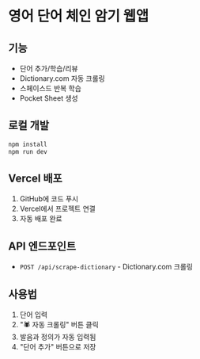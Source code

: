 # 영어 단어 체인 암기 웹앱

## 기능
- 단어 추가/학습/리뷰
- Dictionary.com 자동 크롤링
- 스페이스드 반복 학습
- Pocket Sheet 생성

## 로컬 개발
```bash
npm install
npm run dev
```

## Vercel 배포
1. GitHub에 코드 푸시
2. Vercel에서 프로젝트 연결
3. 자동 배포 완료

## API 엔드포인트
- `POST /api/scrape-dictionary` - Dictionary.com 크롤링

## 사용법
1. 단어 입력
2. "🕷️ 자동 크롤링" 버튼 클릭
3. 발음과 정의가 자동 입력됨
4. "단어 추가" 버튼으로 저장

